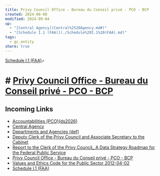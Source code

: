 ```yaml
---
title: Privy Council Office - Bureau du Conseil privé - PCO - BCP
created: 2024-08-08
modified: 2024-09-04
up:
  - "[Central Agency](Central%2520Agency.md#)"
  - "[Schedule I.1 (FAA)](./Schedule%20I.1%20(FAA).md)"
tags:
  - gc_entity
share: true
---
```

[Schedule I.1 (FAA)](./Schedule%20I.1%20(FAA).md)⤴️
# # [Privy Council Office - Bureau du Conseil privé - PCO - BCP](Privy%20Council%20Office%20-%20Bureau%20du%20Conseil%20priv%C3%A9%20-%20PCO%20-%20BCP.md)

## Incoming Links
- [Accountabilities (PCO)(ds2026)](./Accountabilities%20(PCO)(ds2026).md)
- [Central Agency](Central%2520Agency.md.md#)
- [Departments and Agencies (def)](./Departments%20and%20Agencies%20(def).md)
- [Deputy Clerk of the Privy Council and Associate Secretary to the Cabinet](./Deputy%20Clerk%20of%20the%20Privy%20Council%20and%20Associate%20Secretary%20to%20the%20Cabinet.md)
- [Report to the Clerk of the Privy Council_ A Data Strategy Roadmap for the Federal Public Service](Report%20to%20the%20Clerk%20of%20the%20Privy%20Council_%20A%20Data%20Strategy%20Roadmap%20for%20the%20Federal%20Public%20Service.md)
- [Privy Council Office - Bureau du Conseil privé - PCO - BCP](Privy%20Council%20Office%20-%20Bureau%20du%20Conseil%20priv%C3%A9%20-%20PCO%20-%20BCP.md)
- [Values and Ethics Code for the Public Sector 2012-04-02](./Values%20and%20Ethics%20Code%20for%20the%20Public%20Sector%202012-04-02.md)
- [Schedule I.1 (FAA)](./Schedule%20I.1%20(FAA).md)

